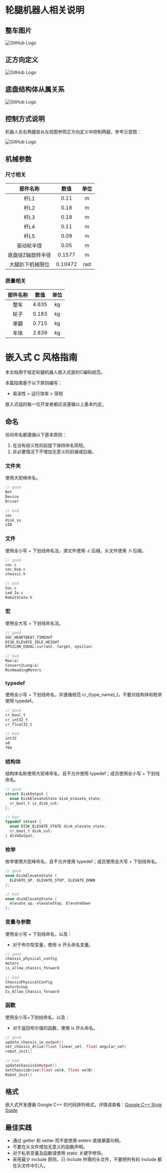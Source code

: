 # 轮腿机器人相关说明
## 整车图片
![GitHub Logo](picture/f1f453ee73a97a37a0b2060098c7de4.jpg)
## 正方向定义
![GitHub Logo](picture/Positive_direction_specification.jpg)

## 底盘结构体从属关系
![GitHub Logo](picture/轮腿底盘结构.png)

## 控制方式说明
机器人左右两腿皆从左视图参照正方向定义中控制两腿，参考示意图：

![GitHub Logo](picture/Control_specification.jpg)

## 机械参数
### 尺寸相关
|   部件名称    |  数值  | 单位 |
|:---------:|:----:|:--:|
|    杆L1    | 0.11 | m  |
|    杆L2    | 0.18 | m  |
|    杆L3    | 0.18 | m  |
|    杆L4    | 0.11 | m  |
|    杆L5    | 0.09 | m  |
|   驱动轮半径   | 0.05 | m  |
| 底盘绕Z轴旋转半径 | 0.1577 | m  |
| 大腿趴下机械限位  | 0.10472 | rad  |


### 质量相关
|   部件名称    |  数值  | 单位 |
|:---------:|:----:|:--:|
|    整车    | 4.635 | kg  |
|    轮子    | 0.183 | kg  |
|    单腿    | 0.715 | kg  |
|    车体    | 2.839 | kg  |


# 嵌入式 C 风格指南

本文档用于规定轮腿机器人嵌入式部的C编码规范。

本篇指南基于以下原则编写：

- 易读性 > 运行效率 > 简短

嵌入式组的每一位开发者都应该遵循以上基本约定。



## 命名

任何命名都遵循以下基本原则：

1. 在没有歧义性的前提下保持命名简短。
2. 非必要情况下不增加无意义的前缀或后缀。

### 文件夹

使用大驼峰命名。

```c
// good
Bot
Device
Driver
    
// bad
soc
disk_io
LED
```

### 文件

使用全小写 + 下划线命名法，源文件使用 .c 后缀，头文件使用 .h 后缀。

```c
// good
soc.c
soc_bsp.c
chassis.h
    
// bad
Soc.c
Led_Io.c
RobotState.h
```

### 宏

使用全大写 + 下划线命名法。

```c
// good
SOC_HEARTBEAT_TIMEOUT
DISK_ELEVATE_IDLE_HEIGHT
EPSILON_EQUAL(currant, target, epsilon)
    
// bad
Max(a)
Convert2Long(a)
MinHeadingMeters
```

### typedef

使用全小写 + 下划线命名，并遵循规范 cr_{type_name}\_t，不要对结构体和枚举使用 typedef。

```c
// good
cr_bool_t
cr_int32_t
cr_float32_t
    
// bad
int32
u8
f64
```

### 结构体

结构体名称使用大驼峰命名，且不允许使用 typedef；成员使用全小写 + 下划线命名。

```c
// good
struct DiskOutput {
  enum DiskElevateState disk_elevate_state;
  cr_bool_t is_disk_cut;
};

// bad
typedef struct {
  enum DISK_ELEVATE_STATE disk_elevate_state;
  cr_bool_t disk_cut;
} diskOutput;
```

### 枚举

枚举使用大驼峰命名，且不允许使用 typedef；成员使用全大写 + 下划线命名。

```c
// good
enum DiskElevateState {
  ELEVATE_UP, ELEVATE_STOP, ELEVATE_DOWN
};

// bad
enum diskElevateState {
  elevate_up, elevateStop, ElevateDown
};
```

### 变量与参数

使用全小写 + 下划线命名，以及：

- 对于布尔型变量，使用 is 开头命名变量。

```c
// good
chassis_physical_config
motors
is_allow_chassis_forward
    
// bad
ChassisPhysicalConfig
motorGroup
Is_Allow_Chassis_forward
```

### 函数

使用全小写+下划线命名，以及：

- 对于返回布尔值的函数，使用 is 开头命名。

```c
// good
update_chassis_io_output()
set_chassis_drive(float linear_vel, float angular_vel)
robot_init()
    
// bad
updateChassisIoOutput()
SetChassisDrive(float velA, float velB)
Robot_Init()
```

## 格式

嵌入式开发遵循 Google C++ 的代码排列格式。详情请查看：[Google C++ Style Guide](https://google.github.io/styleguide/cppguide.html)

## 最佳实践

- 通过 getter 和 setter 而不是使用 extern 直接暴露句柄。
- 不要在头文件增加无意义的函数声明。
- 对于私有变量及函数请使用 static 关键字修饰。
- 采用最少 include 原则，只 include 所需的头文件，不要把所有的 include 都在头文件中引入。

